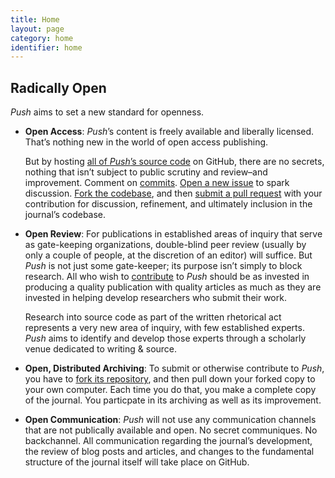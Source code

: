 ```yaml
---
title: Home
layout: page
category: home
identifier: home
---
```


## Radically Open

*Push* aims to set a new standard for openness.

* **Open Access**: *Push*’s content is freely available and liberally licensed. That’s nothing new
  in the world of open access publishing.

  But by hosting [all of *Push*’s source code](https://github.com/cwcon/push/) on GitHub, there are
  no secrets, nothing that isn’t subject to public scrutiny and review–and improvement. Comment on
  [commits](https://github.com/cwcon/push/commits/master/).
  [Open a new issue](https://github.com/cwcon/push/issues) to spark discussion.
  [Fork the codebase](https://github.com/cwcon/push/fork), and then
  [submit a pull request](https://github.com/cwcon/push/pulls) with your contribution for
  discussion, refinement, and ultimately inclusion in the journal’s codebase.

* **Open Review**: For publications in established areas of inquiry that serve as gate-keeping
  organizations, double-blind peer review (usually by only a couple of people, at the discretion of
  an editor) will suffice. But *Push* is not just some gate-keeper; its purpose isn’t simply to
  block research. All who wish to [contribute](/contribute/) to *Push* should be as invested in
  producing a quality publication with quality articles as much as they are invested in helping
  develop researchers who submit their work.

  Research into source code as part of the written rhetorical act represents a very new area of
  inquiry, with few established experts. *Push* aims to identify and develop those experts through a
  scholarly venue dedicated to writing & source.

* **Open, Distributed Archiving**: To submit or otherwise contribute to *Push*, you have to
  [fork its repository](https://github.com/cwcon/push/fork), and then pull down your forked copy
  to your own computer. Each time you do that, you make a complete copy of the journal. You
  particpate in its archiving as well as its improvement.

* **Open Communication**: *Push* will not use any communication channels that are not publically
  available and open. No secret communiques. No backchannel. All communication regarding the
  journal’s development, the review of blog posts and articles, and changes to the fundamental
  structure of the journal itself will take place on GitHub.
